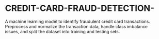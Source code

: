 # CREDIT-CARD-FRAUD-DETECTION-
A machine learning model to identify fraudulent credit card  transactions.  Preprocess and normalize the transaction data, handle class  imbalance issues, and split the dataset into training and testing sets.
